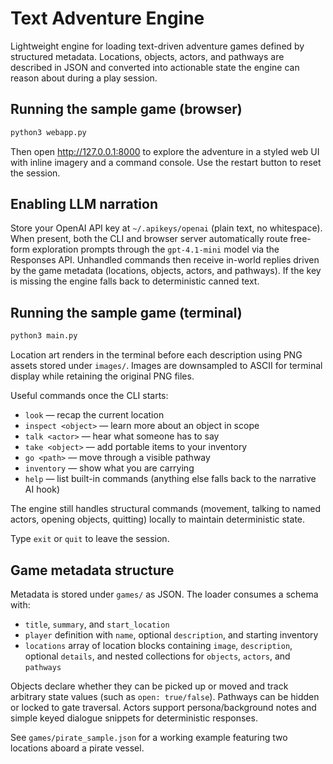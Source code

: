 # Text Adventure Engine

Lightweight engine for loading text-driven adventure games defined by structured metadata. Locations, objects, actors, and pathways are described in JSON and converted into actionable state the engine can reason about during a play session.

## Running the sample game (browser)

```bash
python3 webapp.py
```

Then open http://127.0.0.1:8000 to explore the adventure in a styled web UI with inline imagery and a command console. Use the restart button to reset the session.

## Enabling LLM narration

Store your OpenAI API key at `~/.apikeys/openai` (plain text, no whitespace). When present, both the CLI and browser server automatically route free-form exploration prompts through the `gpt-4.1-mini` model via the Responses API. Unhandled commands then receive in-world replies driven by the game metadata (locations, objects, actors, and pathways). If the key is missing the engine falls back to deterministic canned text.

## Running the sample game (terminal)

```bash
python3 main.py
```

Location art renders in the terminal before each description using PNG assets stored under `images/`. Images are downsampled to ASCII for terminal display while retaining the original PNG files.

Useful commands once the CLI starts:

- `look` — recap the current location
- `inspect <object>` — learn more about an object in scope
- `talk <actor>` — hear what someone has to say
- `take <object>` — add portable items to your inventory
- `go <path>` — move through a visible pathway
- `inventory` — show what you are carrying
- `help` — list built-in commands (anything else falls back to the narrative AI hook)

The engine still handles structural commands (movement, talking to named actors, opening objects, quitting) locally to maintain deterministic state.

Type `exit` or `quit` to leave the session.

## Game metadata structure

Metadata is stored under `games/` as JSON. The loader consumes a schema with:

- `title`, `summary`, and `start_location`
- `player` definition with `name`, optional `description`, and starting inventory
- `locations` array of location blocks containing `image`, `description`, optional `details`, and nested collections for `objects`, `actors`, and `pathways`

Objects declare whether they can be picked up or moved and track arbitrary state values (such as `open: true/false`). Pathways can be hidden or locked to gate traversal. Actors support persona/background notes and simple keyed dialogue snippets for deterministic responses.

See `games/pirate_sample.json` for a working example featuring two locations aboard a pirate vessel.
